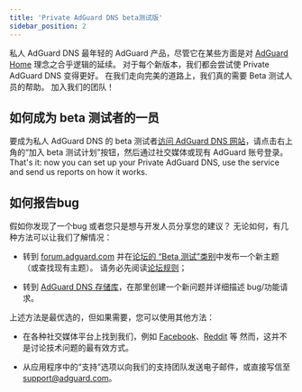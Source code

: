 ```yaml
---
title: 'Private AdGuard DNS beta测试版'
sidebar_position: 2
---
```


私人 AdGuard DNS 最年轻的 AdGuard 产品，尽管它在某些方面是对 [AdGuard Home](https://kb.adguard.com/en/home/overview) 理念之合乎逻辑的延续。 对于每个新版本，我们都会尝试使 Private AdGuard DNS 变得更好。 在我们走向完美的道路上，我们真的需要 Beta 测试人员的帮助。 加入我们的团队！

## 如何成为 beta 测试者的一员

要成为私人 AdGuard DNS 的 beta 测试者[访问 AdGuard DNS 网站](https://adguard-dns.io/en/welcome.html)，请点击右上角的“加入 beta 测试计划”按钮，然后通过社交媒体或现有 AdGuard 账号登录。 That's it: now you can set up your Private AdGuard DNS, use the service and send us reports on how it works.

## 如何报告bug

假如你发现了一个bug 或者您只是想与开发人员分享您的建议？ 无论如何，有几种方法可以让我们了解情况：

* 转到 [forum.adguard.com](https://forum.adguard.com) 并在[论坛的 “Beta 测试”类别](https://forum.adguard.com/index.php?categories/48/)中发布一个新主题（或查找现有主题）。 请务必先阅读[论坛规则](https://forum.adguard.com/index.php?threads/14859/)；

* 转到 [AdGuard DNS 存储库](https://github.com/AdguardTeam/AdGuardDNS)，在那里创建一个新问题并详细描述 bug/功能请求。

上述方法是最优选的，但如果需要，您可以使用其他方法：

* 在各种社交媒体平台上找到我们，例如 [Facebook](https://www.facebook.com/AdguardEn/)、[Reddit](https://www.reddit.com/r/Adguard/) 等 然而，这并不是讨论技术问题的最有效方式。

* 从应用程序中的“支持”选项以向我们的支持团队发送电子邮件，或直接写信至 [support@adguard.com](mailto:support@adguard.com)。

